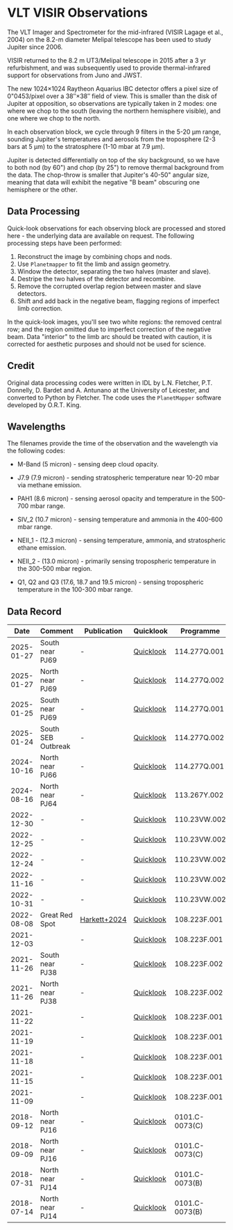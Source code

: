 # VLT VISIR Observations

The VLT Imager and Spectrometer for the mid-infrared (VISIR Lagage et al., 2004) on the 8.2-m diameter Melipal telescope has been used to study Jupiter since 2006.  

VISIR returned to the 8.2 m UT3/Melipal telescope in 2015 after a 3 yr refurbishment, and was subsequently used to provide thermal-infrared support for observations from Juno and JWST. 

The new 1024×1024 Raytheon Aquarius IBC detector offers a pixel size of 0"0453/pixel over a 38″×38″ field of view. This is smaller than the disk of Jupiter at opposition, so observations are typically taken in 2 modes:  one where we chop to the south (leaving the northern hemisphere visible), and one where we chop to the north.  

In each observation block, we cycle through 9 filters in the 5-20 µm range, sounding Jupiter's temperatures and aerosols from the troposphere (2-3 bars at 5 µm) to the stratosphere (1-10 mbar at 7.9 µm).

Jupiter is detected differentially on top of the sky background, so we have to both nod (by 60") and chop (by 25") to remove thermal background from the data.  The chop-throw is smaller that Jupiter's 40-50" angular size, meaning that data will exhibit the negative "B beam" obscuring one hemisphere or the other.  

## Data Processing

Quick-look observations for each observing block are processed and stored here - the underlying data are available on request.  The following processing steps have been performed:
1. Reconstruct the image by combining chops and nods.
1. Use `Planetmapper` to fit the limb and assign geometry.
1. Window the detector, separating the two halves (master and slave).
1. Destripe the two halves of the detector and recombine.
1. Remove the corrupted overlap region between master and slave detectors.
1. Shift and add back in the negative beam, flagging regions of imperfect limb correction.

In the quick-look images, you'll see two white regions:  the removed central row; and the region omitted due to imperfect correction of the negative beam.  Data "interior" to the limb arc should be treated with caution, it is corrected for aesthetic purposes and should not be used for science.  

## Credit

Original data processing codes were written in IDL by L.N. Fletcher, P.T. Donnelly, D. Bardet and A. Antunano at the University of Leicester, and converted to Python by Fletcher.  The code uses the `PlanetMapper` software developed by O.R.T. King.

## Wavelengths

The filenames provide the time of the observation and the wavelength via the
following codes:  

* M-Band (5 micron) - sensing deep cloud opacity.

* J7.9 (7.9 micron) - sending stratospheric temperature near 10-20 mbar via methane emission.

* PAH1 (8.6 micron) - sensing aerosol opacity and temperature in the 500-700 mbar range.

* SIV_2 (10.7 micron) - sensing temperature and ammonia in the 400-600 mbar range.

* NEII_1 - (12.3 micron) - sensing temperature, ammonia, and stratospheric ethane emission.

* NEII_2 - (13.0 micron) - primarily sensing tropospheric temperature in the 300-500 mbar region.

* Q1, Q2 and Q3 (17.6, 18.7 and 19.5 micron) - sensing tropospheric temperature in the 100-300 mbar range.

## Data Record

| Date | Comment | Publication | Quicklook | Programme |
|------|------|------|------|------|
| 2025-01-27 | South near PJ69 | -  | [Quicklook](quicklook/2025-01-27T00:41:49.0755_Jupiter.clean.png)  | 114.277Q.001 |
| 2025-01-27 | North near PJ69 | -  | [Quicklook](quicklook/2025-01-27T02:37:32.5628_Jupiter.clean.png)  | 114.277Q.002 |
| 2025-01-25 | South near PJ69 | -  | [Quicklook](quicklook/2025-01-25T01:25:10.4793_Jupiter.clean.png)  | 114.277Q.001 |
| 2025-01-24 | South SEB Outbreak | -  | [Quicklook](quicklook/2025-01-24T01:42:49.1527_Jupiter.clean.png) | 114.277Q.002 |
| 2024-10-16 | North near PJ66 | -  | [Quicklook](quicklook/2024-10-16T07:20:52.0554_Jupiter.clean.png) | 114.277Q.001 |
| 2024-08-16 | North near PJ64 | -  | [Quicklook](quicklook/2024-08-16T09:20:57.3214_Jupiter.clean.png) | 113.267Y.002 | 
| 2022-12-30 | - | -  | [Quicklook](quicklook/) | 110.23VW.002 | 
| 2022-12-25 | - | -  | [Quicklook](quicklook/) | 110.23VW.002 | 
| 2022-12-24 | - | -  | [Quicklook](quicklook/) | 110.23VW.002 | 
| 2022-11-16 | - | -  | [Quicklook](quicklook/) | 110.23VW.002 | 
| 2022-10-31 | - | -  | [Quicklook](quicklook/) | 110.23VW.002 | 
| 2022-08-08 | Great Red Spot | [Harkett+2024](https://doi.org/10.1029/2024JE008415)  | [Quicklook](quicklook/2022-08-08T08:42:44.7602_Jupiter.clean.png) | 108.223F.001 | 
| 2021-12-03 |  | -  | [Quicklook](quicklook/) | 108.223F.001 | 
| 2021-11-26 | South near PJ38 | -  | [Quicklook](quicklook/) | 108.223F.002 | 
| 2021-11-26 | North near PJ38 | -  | [Quicklook](quicklook/) | 108.223F.002 | 
| 2021-11-22 |  | -  | [Quicklook](quicklook/) | 108.223F.001 | 
| 2021-11-19 |  | -  | [Quicklook](quicklook/) | 108.223F.001 | 
| 2021-11-18 |  | -  | [Quicklook](quicklook/) | 108.223F.001 | 
| 2021-11-15 |  | -  | [Quicklook](quicklook/) | 108.223F.001 | 
| 2021-11-09 |  | -  | [Quicklook](quicklook/) | 108.223F.001 | 
| 2018-09-12 | North near PJ16 | -  | [Quicklook](quicklook/) |0101.C-0073(C) |
| 2018-09-09 | North near PJ16 | -  | [Quicklook](quicklook/) |0101.C-0073(C) |
| 2018-07-31 | North near PJ14 | -  | [Quicklook](quicklook/) |0101.C-0073(B) |
| 2018-07-14 | North near PJ14 | -  | [Quicklook](quicklook/) |0101.C-0073(B) |

<!-- |  | - | -  | [Quicklook](quicklook/) |  | 
|  | - | -  | [Quicklook](quicklook/) |  | 
|  | - | -  | [Quicklook](quicklook/) |  | 
|  | - | -  | [Quicklook](quicklook/) |  | 
|  | - | -  | [Quicklook](quicklook/) |  |  -->